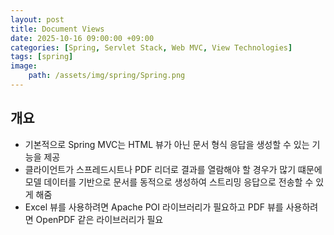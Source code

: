 ```yaml
---
layout: post
title: Document Views
date: 2025-10-16 09:00:00 +09:00
categories: [Spring, Servlet Stack, Web MVC, View Technologies]
tags: [spring]
image:
    path: /assets/img/spring/Spring.png
---
```


## 개요

- 기본적으로 Spring MVC는 HTML 뷰가 아닌 문서 형식 응답을 생성할 수 있는 기능을 제공
- 클라이언트가 스프레드시트나 PDF 리더로 결과를 열람해야 할 경우가 많기 떄문에 모델 데이터를 기반으로 문서를 동적으로 생성하여 스트리밍 응답으로 전송할 수 있게 해줌
- Excel 뷰를 사용하려면 Apache POI 라이브러리가 필요하고 PDF 뷰를 사용하려면 OpenPDF 같은 라이브러리가 필요

<br>

